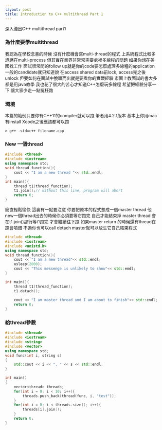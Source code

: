 ```yaml
---
layout: post
title: Introduction to C++ multithread Part 1
---
```


深入淺出C++ multithread part1

### 為什麼要學multithread
我認為在學校念書的時候 沒有什麼機會寫multi-thread的程式 上系統程式比較多琢磨在multi-process 但其實在業界非常常需要處裡多線程的問題 
如果你想在美國找工作 面試很常問的follow up就是你的code要怎麼處理多線程的application 一般的candidate就只知道說 在access shared data前lock, access完之後unlock 
但要如何在面試中脫穎而出就是要看你的實戰經驗 市面上教面試的書大多都是用java教學 我也花了很大的苦心才知道C++怎麼玩多線程 希望把經驗分享一下 讓大家少走一點冤枉路

### 環境
本篇的範例只要你有C++11的compiler就可以跑 筆者用4.2.1版本 基本上你用mac 有install Xcode之後應該都可以跑
```
> g++ -std=c++ filename.cpp
```

### New 一個thread

```C++
#include <thread>                                                                                           
#include <iostream>
using namespace std;
void thread_function(){
    cout << "I am a new thread "<< std::endl;
}
int main(){
    thread t1(thread_function);
    t1.join();// without this line, program will abort
    return 0;
}
```
簡直輕鬆愉快 這裏有一點要注意 你要把原本的程式想成一個master thread 他new一個thread出去的時候你必須要等它跑完 自己才能結束掉 master thread 會在t1.join()那行等t1跑完 才會繼續往下跑 如果master return 的時候還有thread在跑會噴錯 不過你也可以call detach master就可以放生它自己結束程式
```C++
#include <thread>                                                                                           
#include <iostream>
#include <unistd.h>
using namespace std;
void thread_function(){
    cout << "I am a new thread"<< std::endl;
    usleep(2000);
    cout << "This messenge is unlikely to show"<< std::endl;
}

int main(){
    thread t1(thread_function);
    t1.detach();
    
    cout << "I am master thread and I am about to finish"<< std::endl;
    return 0;
}
```
### 給thread參數
```C++
#include <thread>                                                                                           
#include <iostream>
#include <string>
#include <vector>
using namespace std;
void func(int i, string s)
{
    std::cout << i << ", " << s << std::endl;
}

int main()
{
    vector<thread> threads;
    for(int i = 0; i < 10; i++){
        threads.push_back(thread(func, i, "test"));
    }   
    for(int i = 0; i < threads.size(); i++){
        threads[i].join();
    }   
    return 0;
}
```

